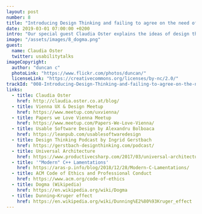 ```yaml
---
layout: post
number: 8
title: "Introducing Design Thinking and failing to agree on the need of Dogma"
date: 2019-03-01 07:00:00 +0200
intro: "Our special guest Claudia Oster explains the ideas of design thinking and the similarities with human centered design. It is interesting how the original design methodologies expanded to the business world. Peter brings us out of our conference zone with his need for dogma. Listen to find out if strict rules are reasonable!"
image: "/assets/images/8_dogma.png"
guest: 
  name: Claudia Oster
  twitter: usabilitytalks
imageCopyright:
  author: "duncan c"
  photoLink: "https://www.flickr.com/photos/duncan/"
  licenseLink: "https://creativecommons.org/licenses/by-nc/2.0/"
trackId: "008-Introducing-Design-Thinking-and-failing-to-agree-on-the-need-of-Dogma-e3bdk5/a-ab3v7a"
links:
  - title: Claudia Oster
    href: http://claudia.oster.co.at/blog/
  - title: Vienna UX & Design Meetup
    href: https://www.meetup.com/uxvienna/
  - title: Papers we Love Vienna Meetup
    href: https://www.meetup.com/Papers-We-Love-Vienna/
  - title: Usable Software Design by Alexandru Bolboaca
    href: https://leanpub.com/usablesoftwaredesign
  - title: Design Thinking Podcast by Ingrid Gerstbach
    href: https://gerstbach-designthinking.com/podcast/
  - title: Universal Architecture
    href: https://www.productivecsharp.com/2017/03/universal-architecture/
  - title: '"Modern" C++ Lamentations'
    href: https://aras-p.info/blog/2018/12/28/Modern-C-Lamentations/
  - title: ACM Code of Ethics and Professional Conduct
    href: https://www.acm.org/code-of-ethics
  - title: Dogma (Wikipedia)
    href: https://en.wikipedia.org/wiki/Dogma
  - title: Dunning–Kruger effect
    href: https://en.wikipedia.org/wiki/Dunning%E2%80%93Kruger_effect
---
```

